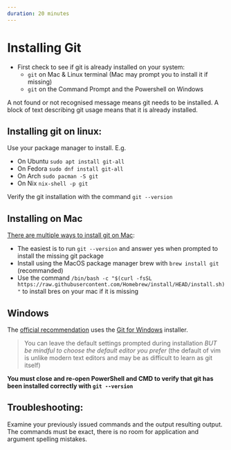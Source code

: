 ```yaml
---
duration: 20 minutes
---
```


# Installing Git

* First check to see if git is already installed on your system:
  * `git` on Mac & Linux terminal (Mac may prompt you to install it if missing)
  * `git` on the Command Prompt and the Powershell on Windows

A not found or not recognised message means git needs to be installed. A block of text describing git usage means that it is already installed.

## Installing git on linux:

Use your package manager to install. E.g.

* On Ubuntu `sudo apt install git-all`
* On Fedora `sudo dnf install git-all`
* On Arch `sudo pacman -S git`
* On Nix `nix-shell -p git`

Verify the git installation with the command `git --version`

## Installing on Mac

[There are multiple ways to install git on Mac](https://git-scm.com/download/mac): 

* The easiest is to run `git --version` and answer yes when prompted to install the missing git package
* Install using the MacOS package manager brew with `brew install git` (recommanded)
* Use the command `/bin/bash -c "$(curl -fsSL https://raw.githubusercontent.com/Homebrew/install/HEAD/install.sh)"` to install bres on your mac if it is missing

## Windows

The [official recommendation](https://git-scm.com/book/en/v2/Getting-Started-Installing-Git) uses the [Git for Windows](https://gitforwindows.org/) installer.

> You can leave the default settings prompted during installation *BUT* *be mindful to choose the default editor you prefer* (the default of vim is unlike modern text editors and may be as difficult to learn as git itself)

**You must close and re-open PowerShell and CMD to verify that git has been installed correctly with `git --version`**

## Troubleshooting:

Examine your previously issued commands and the output resulting output. The commands must be exact, there is no room for application and argument spelling mistakes.
